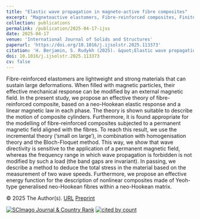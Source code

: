 ```yaml
---
title: "Elastic wave propagation in magneto-active fibre composites"
excerpt: "Magnetoactive elastomers, Fibre-reinforced composites, Finite deformations, Shear waves, Phononic crystals"
collection: publications
permalink: /publication/2025-04-17-ijss
date: 2025-04-17
venue: 'International Journal of Solids and Structures'
paperurl: 'https://doi.org/10.1016/j.ijsolstr.2025.113373'
citation: 'H. Berjamin, S. Rudykh (2025). &quot;Elastic wave propagation in magneto-active fibre composites&quot;, <i>International Journal of Solids and Structures</i> 316, 113373.'
doi: 10.1016/j.ijsolstr.2025.113373
cv: false
---
```


Fibre-reinforced elastomers are lightweight and strong materials that can sustain large deformations. When filled with magnetic particles, their effective mechanical response can be modified by an external magnetic field. In the present study, we propose an effective theory of fibre-reinforced composite, based on a neo-Hookean elastic response and a linear magnetic law in each phase. The theory is shown suitable to describe the motion of composite cylinders. Furthermore, it is found appropriate for the modelling of fibre-reinforced composites subjected to a permanent magnetic field aligned with the fibres. To reach this result, we use the incremental theory (‘small on large’), in combination with homogenisation theory and the Bloch-Floquet method. This way, we show that wave directivity is sensitive to the application of a permanent magnetic field, whereas the frequency range in which wave propagation is forbidden is not modified by such a load (the band gaps are invariant). In passing, we describe a method to deduce the total stress in the material based on the measurement of two wave speeds. Furthermore, we propose an effective energy function for the description of nonlinear composites made of Yeoh-type generalised neo-Hookean fibres within a neo-Hookean matrix.

© 2025 The Author(s). [URL](https://www.sciencedirect.com/science/article/pii/S0020768325001593) [Preprint](https://doi.org/10.48550/arXiv.2504.12176)

<a href="https://www.scimagojr.com/journalsearch.php?q=14398&amp;tip=sid&amp;exact=no" title="SCImago Journal &amp; Country Rank"><img border="0" src="https://www.scimagojr.com/journal_img.php?id=14398" alt="SCImago Journal &amp; Country Rank"  /></a>
<a href="https://www.scopus.com/inward/record.url?scp=105002920422&partnerID=8YFLogxK" target="_blank"><image alt="cited by count" border="0" src="https://api.elsevier.com/content/abstract/citation-count?eid=2-s2.0-105002920422&amp;httpAccept=image%2Fjpeg&amp;apiKey=577024bd0f9be314e8f4c239512901c6"/></a>